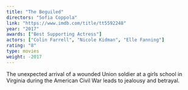 ```yaml
---
title: "The Beguiled"
directors: "Sofia Coppola"
link: "https://www.imdb.com/title/tt5592248"
year: "2017"
awards: ["Best Supporting Actress"]
actors: ["Colin Farrell", "Nicole Kidman", "Elle Fanning"]
rating: "8"
type: movies
weight: -2017
---
```

The unexpected arrival of a wounded Union soldier at a girls school in Virginia during the American Civil War leads to jealousy and betrayal. 